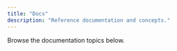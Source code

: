 ```yaml
---
title: "Docs"
description: "Reference documentation and concepts."
---
```


Browse the documentation topics below.